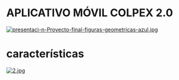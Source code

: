 # APLICATIVO MÓVIL COLPEX 2.0
[![presentaci-n-Proyecto-final-figuras-geometricas-azul.jpg](https://i.postimg.cc/Qtzp17yK/presentaci-n-Proyecto-final-figuras-geometricas-azul.jpg)](https://postimg.cc/0MpMqzx9)
# características 
[![2.jpg](https://i.postimg.cc/3rdqV52Y/2.jpg)](https://postimg.cc/SjbVYPZv)
